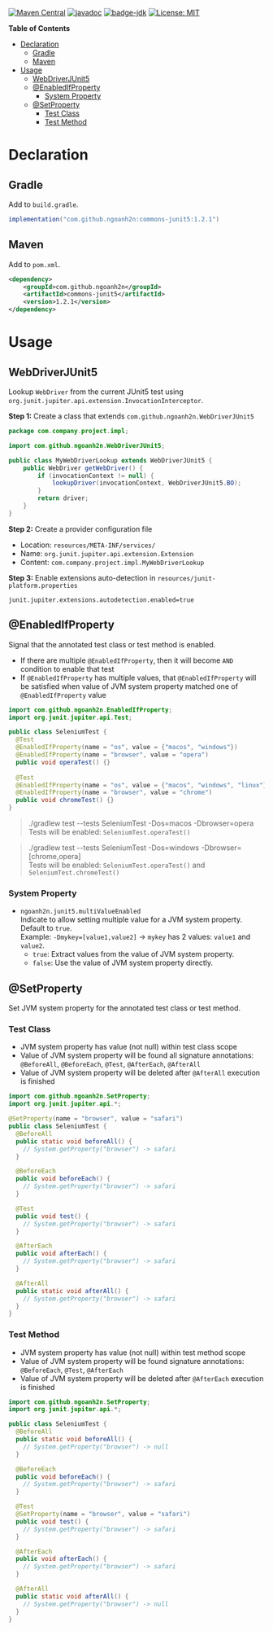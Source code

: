 [![Maven Central](https://maven-badges.herokuapp.com/maven-central/com.github.ngoanh2n/commons-junit5/badge.svg)](https://maven-badges.herokuapp.com/maven-central/com.github.ngoanh2n/commons-junit5)
[![javadoc](https://javadoc.io/badge2/com.github.ngoanh2n/commons-junit5/javadoc.svg)](https://javadoc.io/doc/com.github.ngoanh2n/commons-junit5)
[![badge-jdk](https://img.shields.io/badge/jdk-8-blue.svg)](http://www.oracle.com/technetwork/java/javase/downloads/index.html)
[![License: MIT](https://img.shields.io/badge/License-MIT-blueviolet.svg)](https://opensource.org/licenses/MIT)

**Table of Contents**
<!-- TOC -->
* [Declaration](#declaration)
  * [Gradle](#gradle)
  * [Maven](#maven)
* [Usage](#usage)
  * [WebDriverJUnit5](#webdriverjunit5)
  * [@EnabledIfProperty](#enabledifproperty)
    * [System Property](#system-property)
  * [@SetProperty](#setproperty)
    * [Test Class](#test-class)
    * [Test Method](#test-method)
<!-- TOC -->

# Declaration
## Gradle
Add to `build.gradle`.
```gradle
implementation("com.github.ngoanh2n:commons-junit5:1.2.1")
```

## Maven
Add to `pom.xml`.
```xml
<dependency>
    <groupId>com.github.ngoanh2n</groupId>
    <artifactId>commons-junit5</artifactId>
    <version>1.2.1</version>
</dependency>
```

# Usage
## WebDriverJUnit5
Lookup `WebDriver` from the current JUnit5 test using `org.junit.jupiter.api.extension.InvocationInterceptor`.

**Step 1:** Create a class that extends `com.github.ngoanh2n.WebDriverJUnit5`
```java
package com.company.project.impl;

import com.github.ngoanh2n.WebDriverJUnit5;

public class MyWebDriverLookup extends WebDriverJUnit5 {
    public WebDriver getWebDriver() {
        if (invocationContext != null) {
            lookupDriver(invocationContext, WebDriverJUnit5.BO);
        }
        return driver;
    }
}
```

**Step 2:** Create a provider configuration file
- Location: `resources/META-INF/services/`
- Name: `org.junit.jupiter.api.extension.Extension`
- Content: `com.company.project.impl.MyWebDriverLookup`

**Step 3:** Enable extensions auto-detection in `resources/junit-platform.properties`
```
junit.jupiter.extensions.autodetection.enabled=true
```

## @EnabledIfProperty
Signal that the annotated test class or test method is enabled.
- If there are multiple `@EnabledIfProperty`, then it will become `AND` condition to enable that test
- If `@EnabledIfProperty` has multiple values, that `@EnabledIfProperty` will be satisfied when value of JVM system property matched one of `@EnabledIfProperty` value
```java
import com.github.ngoanh2n.EnabledIfProperty;
import org.junit.jupiter.api.Test;

public class SeleniumTest {
  @Test
  @EnabledIfProperty(name = "os", value = {"macos", "windows"})
  @EnabledIfProperty(name = "browser", value = "opera")
  public void operaTest() {}
  
  @Test
  @EnabledIfProperty(name = "os", value = {"macos", "windows", "linux"})
  @EnabledIfProperty(name = "browser", value = "chrome")
  public void chromeTest() {}
}
```
> ./gradlew test --tests SeleniumTest -Dos=macos -Dbrowser=opera<br>
Tests will be enabled: `SeleniumTest.operaTest()`

> ./gradlew test --tests SeleniumTest -Dos=windows -Dbrowser=[chrome,opera]<br>
Tests will be enabled: `SeleniumTest.operaTest()` and `SeleniumTest.chromeTest()`

### System Property
- `ngoanh2n.junit5.multiValueEnabled`<br>
  Indicate to allow setting multiple value for a JVM system property. Default to `true`.<br>
  Example: `-Dmykey=[value1,value2]` → `mykey` has 2 values: `value1` and `value2`.
  + `true`: Extract values from the value of JVM system property.
  + `false`: Use the value of JVM system property directly.

## @SetProperty
Set JVM system property for the annotated test class or test method.

### Test Class
- JVM system property has value (not null) within test class scope
- Value of JVM system property will be found all signature annotations: `@BeforeAll`, `@BeforeEach`, `@Test`, `@AfterEach`, `@AfterAll`
- Value of JVM system property will be deleted after `@AfterAll` execution is finished
```java
import com.github.ngoanh2n.SetProperty;
import org.junit.jupiter.api.*;

@SetProperty(name = "browser", value = "safari")
public class SeleniumTest {
  @BeforeAll
  public static void beforeAll() {
    // System.getProperty("browser") -> safari
  }

  @BeforeEach
  public void beforeEach() {
    // System.getProperty("browser") -> safari
  }

  @Test
  public void test() {
    // System.getProperty("browser") -> safari
  }

  @AfterEach
  public void afterEach() {
    // System.getProperty("browser") -> safari
  }

  @AfterAll
  public static void afterAll() {
    // System.getProperty("browser") -> safari
  }
}
```
### Test Method
- JVM system property has value (not null) within test method scope
- Value of JVM system property will be found signature annotations: `@BeforeEach`, `@Test`, `@AfterEach`
- Value of JVM system property will be deleted after `@AfterEach` execution is finished
```java
import com.github.ngoanh2n.SetProperty;
import org.junit.jupiter.api.*;

public class SeleniumTest {
  @BeforeAll
  public static void beforeAll() {
    // System.getProperty("browser") -> null
  }

  @BeforeEach
  public void beforeEach() {
    // System.getProperty("browser") -> safari
  }

  @Test
  @SetProperty(name = "browser", value = "safari")
  public void test() {
    // System.getProperty("browser") -> safari
  }

  @AfterEach
  public void afterEach() {
    // System.getProperty("browser") -> safari
  }

  @AfterAll
  public static void afterAll() {
    // System.getProperty("browser") -> null
  }
}
```
